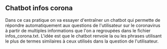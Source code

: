 ## Chatbot infos corona

Dans ce cas pratique on va essayer d'entraîner un chatbot qui permette de répondre automatiquement aux questions de l'utilisateur sur le coronavirus à partir de multiples informations que l'on a regroupées dans le fichier infos_corona.txt. L'idée est que le chatbot renvoie la ou les phrases utilisant le plus de termes similaires à ceux utilisés dans la question de l'utilisateur.

